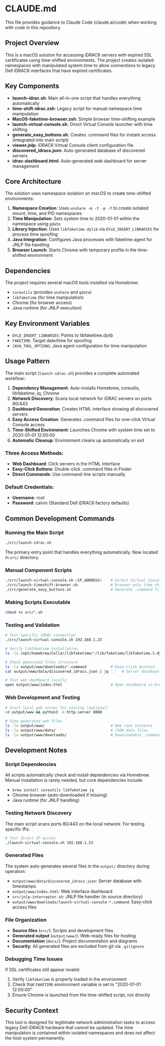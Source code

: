 # CLAUDE.md

This file provides guidance to Claude Code (claude.ai/code) when working with code in this repository.

## Project Overview

This is a macOS solution for accessing iDRAC6 servers with expired SSL certificates using time-shifted environments. The project creates isolated namespaces with manipulated system time to allow connections to legacy Dell iDRAC6 interfaces that have expired certificates.

## Key Components

- **launch-idrac.sh**: Main all-in-one script that handles everything automatically
- **time-shift-idrac.zsh**: Legacy script for manual namespace time manipulation  
- **MacOS-faketime-browser.zsh**: Simple browser time-shifting example
- **launch-virtual-console.sh**: Direct Virtual Console launcher with time shifting
- **generate_easy_buttons.sh**: Creates .command files for instant access (integrated into main script)
- **viewer.jnlp**: iDRAC6 Virtual Console client configuration file
- **discovered_idracs.json**: Auto-generated database of discovered servers
- **idrac-dashboard.html**: Auto-generated web dashboard for server management

## Core Architecture

The solution uses namespace isolation on macOS to create time-shifted environments:

1. **Namespace Creation**: Uses `unshare -m -t -p -f` to create isolated mount, time, and PID namespaces
2. **Time Manipulation**: Sets system time to 2020-01-01 within the namespace using `gdate`
3. **Library Injection**: Uses `libfaketime.dylib` via `DYLD_INSERT_LIBRARIES` for process time spoofing
4. **Java Integration**: Configures Java processes with faketime agent for JNLP file handling
5. **Browser Launch**: Starts Chrome with temporary profile in the time-shifted environment

## Dependencies

The project requires several macOS tools installed via Homebrew:

- `coreutils` (provides `unshare` and `gdate`)
- `libfaketime` (for time manipulation)
- Chrome (for browser access)
- Java runtime (for JNLP execution)

## Key Environment Variables

- `DYLD_INSERT_LIBRARIES`: Points to libfaketime.dylib
- `FAKETIME`: Target date/time for spoofing
- `JAVA_TOOL_OPTIONS`: Java agent configuration for time manipulation

## Usage Pattern

The main script (`launch-idrac.sh`) provides a complete automated workflow:

1. **Dependency Management**: Auto-installs Homebrew, coreutils, libfaketime, jq, Chrome
2. **Network Discovery**: Scans local network for iDRAC servers on ports 80/443
3. **Dashboard Generation**: Creates HTML interface showing all discovered servers
4. **Easy Access Creation**: Generates .command files for one-click Virtual Console access
5. **Time-Shifted Environment**: Launches Chrome with system time set to 2020-01-01 12:00:00
6. **Automatic Cleanup**: Environment cleans up automatically on exit

### Three Access Methods:
- **Web Dashboard**: Click servers in the HTML interface
- **Easy-Click Buttons**: Double-click .command files in Finder
- **Direct Commands**: Use command-line scripts manually

### Default Credentials:
- **Username**: root
- **Password**: calvin
(Standard Dell iDRAC6 factory defaults)

## Common Development Commands

### Running the Main Script
```bash
./src/launch-idrac.sh
```
The primary entry point that handles everything automatically. Now located in `src/` directory.

### Manual Component Scripts
```bash
./src/launch-virtual-console.sh <IP_ADDRESS>    # Direct Virtual Console access
./src/launch-timeshift-browser.sh               # Browser-only time shifting
./src/generate_easy_buttons.sh                  # Generate .command files
```

### Making Scripts Executable
```bash
chmod +x src/*.sh
```

### Testing and Validation
```bash
# Test specific iDRAC connection
./src/launch-virtual-console.sh 192.168.1.23

# Verify libfaketime installation
ls -la /opt/homebrew/Cellar/libfaketime/*/lib/faketime/libfaketime.1.dylib

# Check generated files structure
ls -la output/www/downloads/*.command           # Easy-click buttons
cat output/www/data/discovered_idracs.json | jq '.'  # Server database

# Test web dashboard locally
open output/www/index.html                      # Open dashboard in browser
```

### Web Development and Testing
```bash
# Start local web server for testing (optional)
cd output/www && python3 -m http.server 8080

# View generated web files
ls -la output/www/                              # Web root contents
ls -la output/www/data/                         # JSON data files
ls -la output/www/downloads/                    # Downloadable .command files
```

## Development Notes

### Script Dependencies
All scripts automatically check and install dependencies via Homebrew. Manual installation is rarely needed, but core dependencies include:
- `brew install coreutils libfaketime jq`
- Chrome browser (auto-downloaded if missing)
- Java runtime (for JNLP handling)

### Testing Network Discovery
The main script scans ports 80/443 on the local network. For testing specific IPs:
```bash
# Test direct IP access
./launch-virtual-console.sh 192.168.1.23
```

### Generated Files
The system auto-generates several files in the `output/` directory during operation:
- `output/www/data/discovered_idracs.json`: Server database with timestamps
- `output/www/index.html`: Web interface dashboard
- `src/jnlp-interceptor.sh`: JNLP file handler (in source directory)
- `output/www/downloads/launch-virtual-console-*.command`: Easy-click access files

### File Organization
- **Source files** (`src/`): Scripts and development files
- **Generated output** (`output/www/`): Web-ready files for hosting
- **Documentation** (`docs/`): Project documentation and diagrams
- **Security**: All generated files are excluded from git via `.gitignore`

### Debugging Time Issues
If SSL certificates still appear invalid:
1. Verify `libfaketime` is properly loaded in the environment
2. Check that `FAKETIME` environment variable is set to "2020-01-01 12:00:00"
3. Ensure Chrome is launched from the time-shifted script, not directly

## Security Context

This tool is designed for legitimate network administration tasks to access legacy Dell iDRAC6 hardware that cannot be updated. The time manipulation is contained within isolated namespaces and does not affect the host system permanently.
